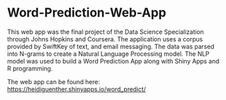 # Word-Prediction-Web-App
This web app was the final project of the Data Science Specialization through Johns Hopkins and Coursera. 
The application uses a corpus provided by SwiftKey of text, and email messaging. 
The data was parsed into N-grams to create a Natural Language Processing model.
The NLP model was used to build a Word Prediction App along with Shiny Apps and R programming.


The web app can be found here: https://heidiguenther.shinyapps.io/word_predict/
